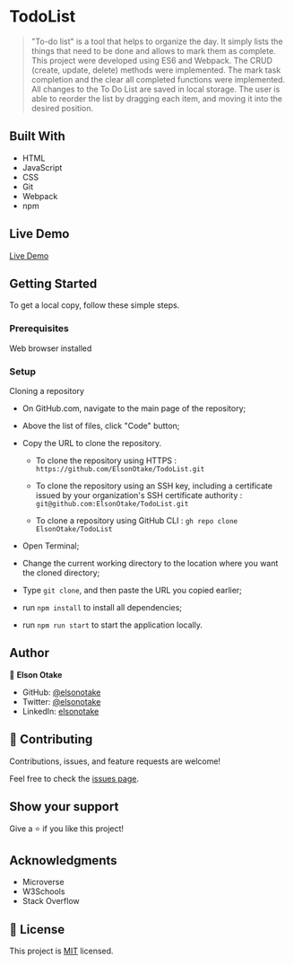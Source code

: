 # TodoList

>"To-do list" is a tool that helps to organize the day. It simply lists the things that need to be done and allows to mark them as complete. 
This project were developed using ES6 and Webpack.
The CRUD (create, update, delete) methods were implemented.
The mark task completion and the clear all completed functions were implemented.
All changes to the To Do List are saved in local storage.
The user is able to reorder the list by dragging each item, and moving it into the desired position.


## Built With

- HTML
- JavaScript
- CSS
- Git
- Webpack
- npm


## Live Demo

[Live Demo](https://elsonotake.github.io/TodoList/dist/)


## Getting Started

To get a local copy, follow these simple steps.

### Prerequisites

Web browser installed

### Setup

Cloning a repository

- On GitHub.com, navigate to the main page of the repository;

- Above the list of files, click "Code" button;

- Copy the URL to clone the repository. 

  - To clone the repository using HTTPS : `https://github.com/ElsonOtake/TodoList.git`

  - To clone the repository using an SSH key, including a certificate issued by your organization's SSH certificate authority : `git@github.com:ElsonOtake/TodoList.git`

  - To clone a repository using GitHub CLI : `gh repo clone ElsonOtake/TodoList`

- Open Terminal;

- Change the current working directory to the location where you want the cloned directory;

- Type `git clone`, and then paste the URL you copied earlier;

- run `npm install` to install all dependencies;

- run `npm run start` to start the application locally.


## Author

👤 **Elson Otake**

- GitHub: [@elsonotake](https://github.com/elsonotake)
- Twitter: [@elsonotake](https://twitter.com/elsonotake)
- LinkedIn: [elsonotake](https://linkedin.com/in/elsonotake)


## 🤝 Contributing

Contributions, issues, and feature requests are welcome!

Feel free to check the [issues page](../../issues/).


## Show your support

Give a ⭐️ if you like this project!


## Acknowledgments

- Microverse
- W3Schools
- Stack Overflow


## 📝 License

This project is [MIT](./MIT.md) licensed.
